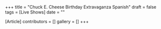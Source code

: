 +++
title = "Chuck E. Cheese Birthday Extravaganza Spanish"
draft = false
tags = [Live Shows]
date = ""

[Article]
contributors = []
gallery = []
+++